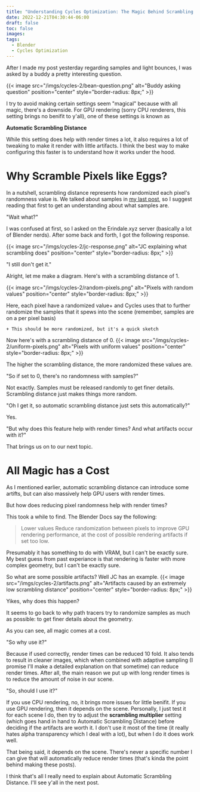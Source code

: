 ```yaml
---
title: "Understanding Cycles Optimization: The Magic Behind Scrambling Pixels like Eggs"
date: 2022-12-21T04:30:44-06:00
draft: false
toc: false
images:
tags:
  - Blender
  - Cycles Optimization
---
```


After I made my post yesterday regarding samples and light bounces, I was asked by a buddy a pretty interesting question.

{{< image src="/imgs/cycles-2/bean-question.png" alt="Buddy asking question" position="center" style="border-radius: 8px;" >}}

I try to avoid making certain settings seem "magical" because with all magic, there's a downside. For GPU rendering (sorry CPU renderers, this setting brings no benifit to y'all), one of these settings is known as

**Automatic Scrambling Distance**

While this setting does help with render times a lot, it also requires a lot of tweaking to make it render with little artifacts. I think the best way to make configuring this faster is to understand how it works under the hood.


# Why Scramble Pixels like Eggs?
In a nutshell, scrambling distance represents how randomized each pixel's randomness value is. We talked about samples in [my last post](https://standingpadanimations.github.io/posts/cycles-optimization/#samples), so I suggest reading that first to get an understanding about what samples are.

"Wait what?"

I was confused at first, so I asked on the Erindale.xyz server (basically a lot of Blender nerds). After some back and forth, I got the following response.

{{< image src="/imgs/cycles-2/jc-response.png" alt="JC explaining what scrambling does" position="center" style="border-radius: 8px;" >}}

"I still don't get it."

Alright, let me make a diagram. Here's with a scrambling distance of 1.

{{< image src="/imgs/cycles-2/random-pixels.png" alt="Pixels with random values" position="center" style="border-radius: 8px;" >}}

Here, each pixel have a randomized value+ and Cycles uses that to further randomize the samples that it spews into the scene (remember, samples are on a per pixel basis)

`+ This should be more randomized, but it's a quick sketch`

Now here's with a scrambling distance of 0.
{{< image src="/imgs/cycles-2/uniform-pixels.png" alt="Pixels with uniform values" position="center" style="border-radius: 8px;" >}}


The higher the scrambling distance, the more randomized these values are.

"So if set to 0, there's no randomness with samples?"

Not exactly. Samples must be released randomly to get finer details. Scrambling distance just makes things more random.

"Oh I get it, so automatic scrambling distance just sets this automatically?"

Yes.

"But why does this feature help with render times? And what artifacts occur with it?"

That brings us on to our next topic.

# All Magic has a Cost
As I mentioned earlier, automatic scrambling distance can introduce some artifts, but can also massively help GPU users with render times.

But how does reducing pixel randomness help with render times?

This took a while to find. The Blender Docs say the following: 
> Lower values Reduce randomization between pixels to improve GPU rendering performance, at the cost of possible rendering artifacts if set too low.

Presumably it has something to do with VRAM, but I can't be exactly sure. My best guess from past experiance is that rendering is faster with more complex geometry, but I can't be exactly sure.

So what are some possible artifacts? Well JC has an example.
{{< image src="/imgs/cycles-2/artifacts.png" alt="Artifacts caused by an extremely low scrambling distance" position="center" style="border-radius: 8px;" >}}

Yikes, why does this happen?

It seems to go back to why path tracers try to randomize samples as much as possible: to get finer details about the geometry.

As you can see, all magic comes at a cost.

"So why use it?"

Because if used correctly, render times can be reduced 10 fold. It also tends to result in cleaner images, which when combined with adaptive sampling (I promise I'll make a detailed explanation on that sometime) can reduce render times. After all, the main reason we put up with long render times is to reduce the amount of noise in our scene.

"So, should I use it?"

If you use CPU rendering, no, it brings more issues for little benifit. If you use GPU rendering, then it depends on the scene. Personally, I just test it for each scene I do, then try to adjust the **scrambling multiplier** setting (which goes hand in hand to Automatic Scrambling Distance) before deciding if the artifacts are worth it. I don't use it most of the time (it really hates alpha transparency which I deal with a lot), but when I do it does work well.

That being said, it depends on the scene. There's never a specific number I can give that will automatically reduce render times (that's kinda the point behind making these posts).

I think that's all I really need to explain about Automatic Scrambling Distance. I'll see y'all in the next post.
